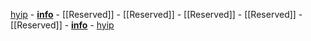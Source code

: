 [hyip](https://github.com/hyip) - [**info**](https://github.com/hyip/info/wiki) - [[Reserved]] - [[Reserved]] - [[Reserved]] - [[Reserved]] - [[Reserved]] - [**info**](https://github.com/hyip/monitor/wiki) - [hyip](https://github.com/hyip)